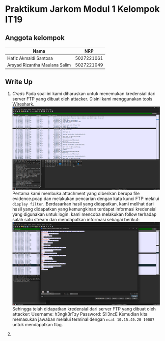 # Praktikum Jarkom Modul 1 Kelompok IT19

## Anggota kelompok
| Nama | NRP |
|------|-----|
| Hafiz Akmaldi Santosa | 5027221061 |
| Arsyad Rizantha Maulana Salim | 5027221049 |

## Write Up

1. *Creds*
   Pada soal ini kami diharuskan untuk menemukan kredensial dari server FTP yang dibuat oleh attacker. Disini kami menggunakan tools Wireshark.
   ![Gambar 1](/images/image9.png)
   Pertama kami membuka attachment yang diberikan berupa file evidence.pcap dan melakukan pencarian dengan kata kunci FTP melalui `display filter`. Berdasarkan hasil yang didapatkan, kami melihat dari hasil yang didapatkan yang kemungkinan terdapat informasi kredensial yang digunakan untuk login. kami mencoba melakukan follow terhadap salah satu stream dan mendapatkan informasi sebagai berikut:
   ![Gambar 2](/images/creds2.png)
   Sehingga telah didapatkan kredensial dari server FTP yang dibuat oleh attacker:
   Username: h3ngk3rTzy
   Password: S!l3ncE
   Kemudian kita memasukan jawaban melalui terminal dengan `ncat 10.15.40.20 10007` untuk mendapatkan flag.

2. 

